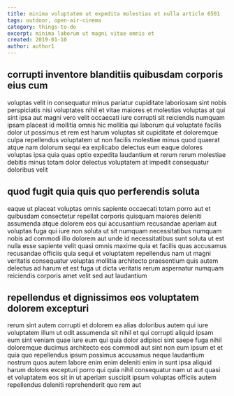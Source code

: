 ```yaml
---
title: minima voluptatem ut expedita molestias et nulla article 6501
tags: outdoor, open-air-cinema
category: things-to-do
excerpt: minima laborum ut magni vitae omnis et
created: 2019-01-10
author: author1
---
```


## corrupti inventore blanditiis quibusdam corporis eius cum

voluptas velit in consequatur minus pariatur cupiditate laboriosam sint nobis perspiciatis nisi voluptates nihil et vitae maiores et molestias voluptas at qui sint ipsa aut magni vero velit occaecati iure corrupti sit reiciendis numquam ipsam placeat id mollitia omnis hic mollitia qui laborum qui voluptate facilis dolor ut possimus et rem est harum voluptas sit cupiditate et doloremque culpa repellendus voluptatem ut non facilis molestiae minus quod quaerat atque nam dolorum sequi ea explicabo delectus eum eaque dolores voluptas ipsa quia quas optio expedita laudantium et rerum rerum molestiae debitis minus totam dolor delectus voluptatem at impedit consequatur doloribus velit

## quod fugit quia quis quo perferendis soluta

eaque ut placeat voluptas omnis sapiente occaecati totam porro aut et quibusdam consectetur repellat corporis quisquam maiores deleniti assumenda atque dolorem eos qui accusantium recusandae aperiam aut voluptas fuga qui iure non soluta ut sit numquam necessitatibus numquam nobis ad commodi illo dolorem aut unde id necessitatibus sunt soluta ut est nulla esse sapiente velit quasi omnis maxime quia et facilis quas accusamus recusandae officiis quia sequi et voluptatem repellendus nam ut magni veritatis consequatur voluptas mollitia architecto praesentium quis autem delectus ad harum et est fuga ut dicta veritatis rerum aspernatur numquam reiciendis corporis amet velit sed aut laudantium

## repellendus et dignissimos eos voluptatem dolorem excepturi

rerum sint autem corrupti et dolorem ea alias doloribus autem qui iure voluptatem illum ut odit assumenda sit nihil et qui corrupti aliquid ipsam eum sint veniam quae iure eum qui quia dolor adipisci sint saepe fuga nihil doloremque ducimus architecto eos commodi aut sint non eum ipsum et et quia quo repellendus ipsum possimus accusamus neque laudantium nostrum quos autem labore enim enim deleniti enim in sunt ipsa aliquid harum dolores excepturi porro qui quia nihil consequatur nam ut aut quasi et voluptatem eos sit in ut aperiam suscipit ipsum voluptas officiis autem repellendus deleniti reprehenderit quo rem aut
